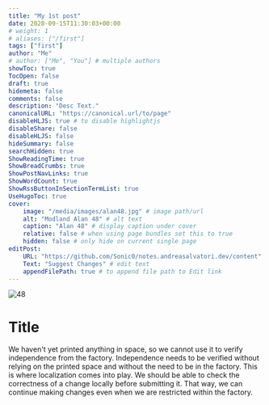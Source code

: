 ```yaml
---
title: "My 1st post"
date: 2020-09-15T11:30:03+00:00
# weight: 1
# aliases: ["/first"]
tags: ["first"]
author: "Me"
# author: ["Me", "You"] # multiple authors
showToc: true
TocOpen: false
draft: true
hidemeta: false
comments: false
description: "Desc Text."
canonicalURL: "https://canonical.url/to/page"
disableHLJS: true # to disable highlightjs
disableShare: false
disableHLJS: false
hideSummary: false
searchHidden: true
ShowReadingTime: true
ShowBreadCrumbs: true
ShowPostNavLinks: true
ShowWordCount: true
ShowRssButtonInSectionTermList: true
UseHugoToc: true
cover:
    image: "/media/images/alan48.jpg" # image path/url
    alt: "Modland Alan 48" # alt text
    caption: "Alan 48" # display caption under cover
    relative: false # when using page bundles set this to true
    hidden: false # only hide on current single page
editPost:
    URL: "https://github.com/Sonic0/notes.andreasalvatori.dev/content"
    Text: "Suggest Changes" # edit text
    appendFilePath: true # to append file path to Edit link
---
```


![48](/media/images/alan48.jpg "Alan")

# Title

We haven't yet printed anything in space, so we cannot use it to verify independence from the factory. Independence needs to be verified without relying on the printed space and without the need to be in the factory. This is where localization comes into play. We should be able to check the correctness of a change locally before submitting it. That way, we can continue making changes even when we are restricted within the factory.
